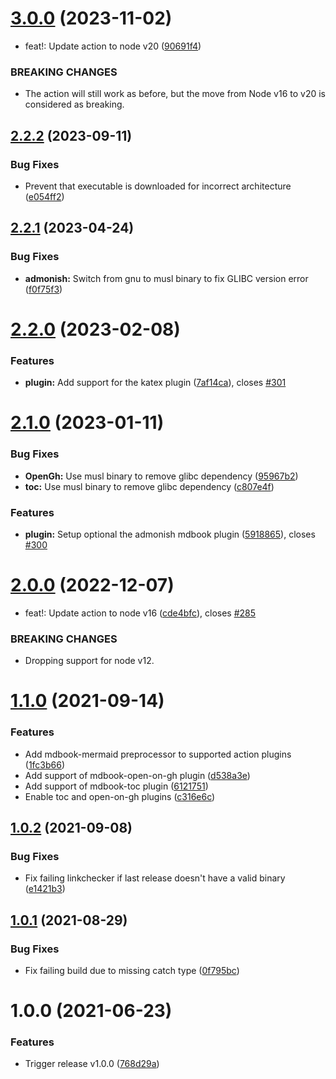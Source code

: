 # [3.0.0](https://github.com/jontze/action-mdbook/compare/v2.2.2...v3.0.0) (2023-11-02)


* feat!: Update action to node v20 ([90691f4](https://github.com/jontze/action-mdbook/commit/90691f49e38acb1a11f33ef6cdc845a37780caac))


### BREAKING CHANGES

* The action will still work as before, but the move from Node v16 to v20
is considered as breaking.

## [2.2.2](https://github.com/jontze/action-mdbook/compare/v2.2.1...v2.2.2) (2023-09-11)


### Bug Fixes

* Prevent that executable is downloaded for incorrect architecture ([e054ff2](https://github.com/jontze/action-mdbook/commit/e054ff2232d508f1967e43e9df4aeab28ada4b89))

## [2.2.1](https://github.com/jontze/action-mdbook/compare/v2.2.0...v2.2.1) (2023-04-24)


### Bug Fixes

* **admonish:** Switch from gnu to musl binary to fix GLIBC version error ([f0f75f3](https://github.com/jontze/action-mdbook/commit/f0f75f322bdc8244767484a067811573be5e19c4))

# [2.2.0](https://github.com/jontze/action-mdbook/compare/v2.1.0...v2.2.0) (2023-02-08)


### Features

* **plugin:** Add support for the katex plugin ([7af14ca](https://github.com/jontze/action-mdbook/commit/7af14caae9ae0b0fdbc207a6456678060c858606)), closes [#301](https://github.com/jontze/action-mdbook/issues/301)

# [2.1.0](https://github.com/jontze/action-mdbook/compare/v2.0.0...v2.1.0) (2023-01-11)


### Bug Fixes

* **OpenGh:** Use musl binary to remove glibc dependency ([95967b2](https://github.com/jontze/action-mdbook/commit/95967b2dc954c913f15afddf8a3eb8d5d3033e4a))
* **toc:** Use musl binary to remove glibc dependency ([c807e4f](https://github.com/jontze/action-mdbook/commit/c807e4f5a8e9c3700324ce4bb5f362c0ec4fd496))


### Features

* **plugin:** Setup optional the admonish mdbook plugin ([5918865](https://github.com/jontze/action-mdbook/commit/591886551e2534905f2c956eaf502dcbe8666312)), closes [#300](https://github.com/jontze/action-mdbook/issues/300)

# [2.0.0](https://github.com/jontze/action-mdbook/compare/v1.1.1...v2.0.0) (2022-12-07)


* feat!: Update action to node v16 ([cde4bfc](https://github.com/jontze/action-mdbook/commit/cde4bfcda6fa6f6a644b908f2a3e44a4a8d6dd88)), closes [#285](https://github.com/jontze/action-mdbook/issues/285)


### BREAKING CHANGES

* Dropping support for node v12.

# [1.1.0](https://github.com/UsingPython/action-mdbook/compare/v1.0.2...v1.1.0) (2021-09-14)


### Features

* Add mdbook-mermaid preprocessor to supported action plugins ([1fc3b66](https://github.com/UsingPython/action-mdbook/commit/1fc3b66c7d53be5539b6436fe2c1dcfdc6dfe6a0))
* Add support of mdbook-open-on-gh plugin ([d538a3e](https://github.com/UsingPython/action-mdbook/commit/d538a3e4fd09d75de61605590ed6eda19ea3990e))
* Add support of mdbook-toc plugin ([6121751](https://github.com/UsingPython/action-mdbook/commit/6121751fe9422f37f0aa715c5882dccfe271a368))
* Enable toc and open-on-gh plugins ([c316e6c](https://github.com/UsingPython/action-mdbook/commit/c316e6cc7fb28c83ea3718f8c222c26848a358c6))

## [1.0.2](https://github.com/UsingPython/action-mdbook/compare/v1.0.1...v1.0.2) (2021-09-08)


### Bug Fixes

* Fix failing linkchecker if last release doesn't have a valid binary ([e1421b3](https://github.com/UsingPython/action-mdbook/commit/e1421b3fc2c3628f8f00f76e8ed419b066e4884d))

## [1.0.1](https://github.com/UsingPython/action-mdbook/compare/v1.0.0...v1.0.1) (2021-08-29)


### Bug Fixes

* Fix failing build due to missing catch type ([0f795bc](https://github.com/UsingPython/action-mdbook/commit/0f795bc3fb6cb5253ed53d5722145ba76572714b))

# 1.0.0 (2021-06-23)


### Features

* Trigger release v1.0.0 ([768d29a](https://github.com/UsingPython/action-mdbook/commit/768d29ac9789b32a4eb648511ef1475275984f21))
